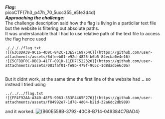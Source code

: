 ***Flag:*** <br>
picoCTF{7h3_p47h_70_5ucc355_e5fe3d4d} <br>
***Approaching the challenge:***
<br> The challenge description said how the flag is living in a particilar text file but the website is filtering out absolute paths. <br>
It was understanable that I had to use relative path of the text file to access the flag hence used 
```
././././flag.txt
![{63C0DA39-9C16-4D9C-842C-13E57C69754C}](https://github.com/user-attachments/assets/6dfeeb01-e92d-4825-b6b5-84ecba0e4e16)
![{5CFBBF0C-DBC9-41FF-891D-11ED7C522320}](https://github.com/user-attachments/assets/081faf01-fe8b-479f-965c-1d8dad5e6c0a)


```
But it didnt work, at the same time the first line of the website had **..** so instead I tried using 
```
../../../flag.txt
![{FF4F92AA-A340-48F5-9063-353F4465F276}](https://github.com/user-attachments/assets/f84992e7-1d78-4d04-b21d-32a6dc2db989)

```
and it worked.
![{B60E558B-3792-40C8-B714-049384C7BAD4}](https://github.com/user-attachments/assets/48f1e18f-b9d9-4091-a18f-924e61bec204)
